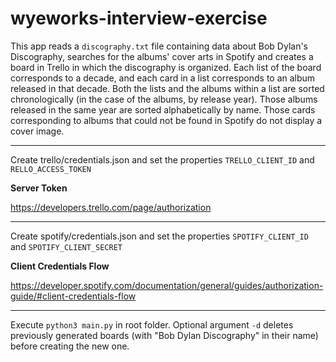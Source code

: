 # wyeworks-interview-exercise

This app reads a `discography.txt` file containing data about Bob Dylan's Discography, searches for the albums' cover arts in Spotify and creates a board in Trello in which the discography is organized. Each list of the board corresponds to a decade, and each card in a list corresponds to an album released in that decade. Both the lists and the albums within a list are sorted chronologically (in the case of the albums, by release year). Those albums released in the same year are sorted alphabetically by name. Those cards corresponding to albums that could not be found in Spotify do not display a cover image.

---

Create trello/credentials.json and set the properties `TRELLO_CLIENT_ID` and `RELLO_ACCESS_TOKEN`

**Server Token**

https://developers.trello.com/page/authorization

---

Create spotify/credentials.json and set the properties `SPOTIFY_CLIENT_ID` and `SPOTIFY_CLIENT_SECRET`

**Client Credentials Flow**

https://developer.spotify.com/documentation/general/guides/authorization-guide/#client-credentials-flow

---

Execute `python3 main.py` in root folder.
Optional argument `-d` deletes previously generated boards (with "Bob Dylan Discography" in their name) before creating the new one.
